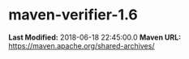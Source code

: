 # maven-verifier-1.6

**Last Modified:** 2018-06-18 22:45:00.0
**Maven URL:** https://maven.apache.org/shared-archives/
